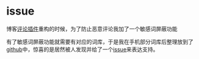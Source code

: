 # issue

博客[评论插件](https://z.wiki/misc/comment-plugin.html)重构的时候，为了防止恶意评论我加了一个敏感词屏蔽功能

<ImgView title="敏感词屏蔽" url="https://0.z.wiki/autoupload/20240221/pEEo.1158X1212-image.png" />

有了敏感词屏蔽功能就需要有对应的词库，于是我在手机部分词库后整理放到了[github](https://github.com/yihuaxiang/sensitive-words-in-china)中，惊喜的是居然被人发现并给了一个[issue](https://github.com/yihuaxiang/sensitive-words-in-china/issues/1)来表达支持。

<ImgView title="issue" url="https://6.z.wiki/autoupload/20240221/P3Yc.938X1540-image.png" />


